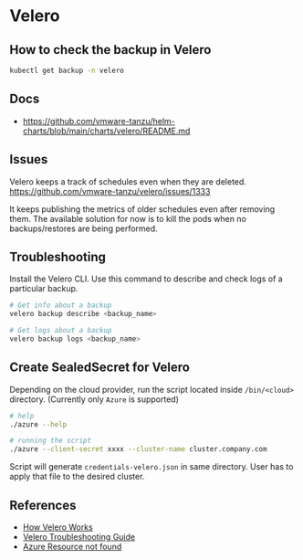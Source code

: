 # Velero

## How to check the backup in Velero

```sh
kubectl get backup -n velero
```

## Docs

* https://github.com/vmware-tanzu/helm-charts/blob/main/charts/velero/README.md

## Issues

Velero keeps a track of schedules even when they are deleted.
https://github.com/vmware-tanzu/velero/issues/1333

It keeps publishing the metrics of older schedules even after removing them.
The available solution for now is to kill the pods when no backups/restores are being performed.

## Troubleshooting

Install the Velero CLI.
Use this command to describe and check logs of a particular backup.

```sh
# Get info about a backup
velero backup describe <backup_name>

# Get logs about a backup
velero backup logs <backup_name>
```

## Create SealedSecret for Velero

Depending on the cloud provider, run the script located inside `/bin/<cloud>` directory. (Currently only `Azure` is supported)

```sh
# help
./azure --help

# running the script
./azure --client-secret xxxx --cluster-name cluster.company.com
```

Script will generate `credentials-velero.json` in same directory. User has to apply that file to the desired cluster.

## References

* [How Velero Works](https://velero.io/docs/v1.9/how-velero-works/)
* [Velero Troubleshooting Guide](https://velero.io/docs/v1.3.2/troubleshooting/)
* [Azure Resource not found](https://velero.io/docs/v1.3.2/troubleshooting/)
